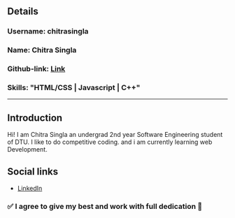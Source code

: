 ## Details

### Username: chitrasingla

### Name: Chitra Singla

### Github-link: [Link](https://github.com/chitrasingla)

### Skills: "HTML/CSS | Javascript | C++"

---

## Introduction

Hi! I am Chitra Singla an undergrad 2nd year Software Engineering student of DTU.
I like to do competitive coding. and i am currently learning web Development.

## Social links

- [LinkedIn](https://linkedin.com/in/chitra-singla-199557166)

### ✅ I agree to give my best and work with full dedication 💯
